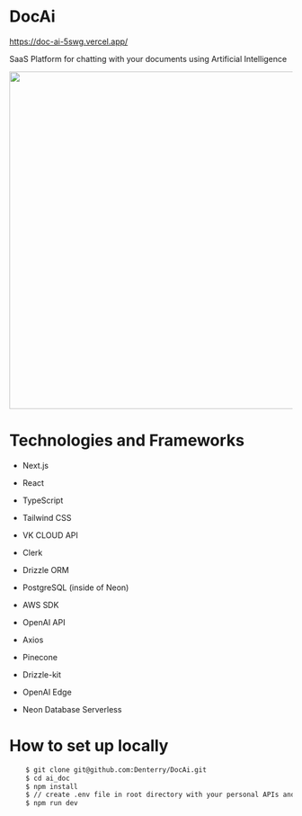 # DocAi
https://doc-ai-5swg.vercel.app/

SaaS Platform for chatting with your documents using Artificial Intelligence

<img src="https://i.pinimg.com/originals/a6/b7/9e/a6b79e20fee0f577186c10e94de0b850.webp" width="600" height="600" />

# Technologies and Frameworks
- Next.js
- React
- TypeScript
- Tailwind CSS
- VK CLOUD API
- Clerk
- Drizzle ORM
- PostgreSQL (inside of Neon)
- AWS SDK
- OpenAI API
- Axios
- Pinecone
- Drizzle-kit
- OpenAI Edge

- Neon Database Serverless

# How to set up locally
```bash
    $ git clone git@github.com:Denterry/DocAi.git
    $ cd ai_doc
    $ npm install
    $ // create .env file in root directory with your personal APIs and specific URLs
    $ npm run dev
```
